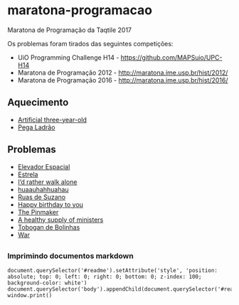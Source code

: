 # maratona-programacao
Maratona de Programação da Taqtile 2017

Os problemas foram tirados das seguintes competições:
- UiO Programming Challenge H14 - https://github.com/MAPSuio/UPC-H14
- Maratona de Programação 2012 - http://maratona.ime.usp.br/hist/2012/
- Maratona de Programação 2016 - http://maratona.ime.usp.br/hist/2016/

## Aquecimento
- [Artificial three-year-old](artifi/problem.md)
- [Pega Ladrão](pega-ladrao/problem.md)

## Problemas
- [Elevador Espacial](elevador/problem.md)
- [Estrela](estrela/problem.md)
- [I’d rather walk alone](alone/problem.md)
- [huaauhahhuahau](huehue/problem.md)
- [Ruas de Suzano](suzano/problem.md)
- [Happy birthday to you](birthday/problem.md)
- [The Pinmaker](pinmaker/problem.md)
- [A healthy supply of ministers](healthy/problem.md)
- [Tobogan de Bolinhas](tobogan/problem.md)
- [War](war/problem.md)

##

### Imprimindo documentos markdown
```
document.querySelector('#readme').setAttribute('style', 'position: absolute; top: 0; left: 0; right: 0; bottom: 0; z-index: 100; background-color: white')
document.querySelector('body').appendChild(document.querySelector('#readme'))
window.print()
```
